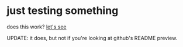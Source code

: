 # just testing something

does this work? <a href="yourmum.markdown">let's see</a>

UPDATE: it does, but not if you're looking at github's README preview.
